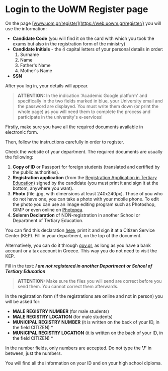 # Login to the UoWM Register page

On the page [www.uom.gr/register](https://web.uowm.gr/register/) you will use the information:

- **Candidate Code** (you will find it on the card with which you took the exams but also in the registration form of the ministry)
- **Candidate Initials** - the 4 capital letters of your personal details in order:
  1. Surname
  2. Name
  3. Father's Name
  4. Mother's Name
- **SSN**

After you log in, your details will appear.

> **ATTENTION:** In the indication 'Academic Google platform' and specifically in the two fields marked in blue, your University email and the password are displayed. You must write them down (or print the whole page) as you will need them to complete the process and participate in the university's e-services!

Firstly, make sure you have all the required documents available in electronic form.

Then, follow the instructions carefully in order to register.

Check the website of your department. The required documents are usually the following:

1. **Copy of ID** or Passport for foreign students (translated and certified by the public authorities).
2. **Registration application** (from the [Registration Application in Tertiary Education](https://eregister.it.minedu.gov.gr/)) signed by the candidate (you must print it and sign it at the bottom, anywhere you want).
3. **Photo** (file .jpg, with dimensions at least 240x240px). Those of you who do not have one, you can take a photo with your mobile phone. To edit the photo you can use an image editing program such as Photoshop, GIMP or even online on [Photopea](https://www.photopea.com/).
4. **Solemn Declaration** of NON-registration in another School or Department of Tertiary Education.

You can find this declaration [here](https://www.uom.gr/site/images/downloads/%CE%A5%CF%80%CE%B5%CF%8D%CE%B8%CF%85%CE%BD%CE%B7%20%CE%94%CE%AE%CE%BB%CF%89%CF%83%CE%B7%20%CE%9C%CE%B7%20%CE%B5%CE%B3%CE%B3%CF%81%CE%B1%CF%86%CE%AE%CF%82%20%CF%83%CE%B5%20%CE%AC%CE%BB%CE%BB%CE%B7%20%CE%A3%CF%87%CE%BF%CE%BB%CE%AE%20%CE%AE%20%CE%A4%CE%BC%CE%AE%CE%BC%CE%B1.pdf), print it and sign it at a Citizen Service Center (KEP). Fill in your department, on the top of the document.

Alternatively, you can do it through [gov.gr](https://www.gov.gr/ipiresies/polites-kai-kathemerinoteta/psephiaka-eggrapha-gov-gr/ekdose-upeuthunes-deloses), as long as you have a bank account or a tax account in Greece. This way you do not need to visit the KEP.

Fill in the text: **_I am not registered in another Department or School of Tertiary Education_**

> **ATTENTION:** Make sure the files you will send are correct before you send them. You cannot correct them afterwards.

In the registration form (if the registrations are online and not in person) you will be asked for:

- **MALE REGISTRY NUMBER** (for male students)
- **MALE REGISTRY LOCATION** (for male students)
- **MUNICIPAL REGISTRY NUMBER** (it is written on the back of your ID, in the field CITIZEN) \*
- **MUNICIPAL REGISTRY LOCATION** (it is written on the back of your ID, in the field CITIZEN) \*

In the number fields, only numbers are accepted. Do not type the **'/'** in between, just the numbers.

You will find all the information on your ID and on your high school diploma.
